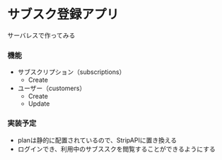 # サブスク登録アプリ

サーバレスで作ってみる

### 機能

- サブスクリプション（subscriptions）
    - Create
- ユーザー（customers）
    - Create
    - Update

### 実装予定

- planは静的に配置されているので、StripAPIに置き換える
- ログインでき、利用中のサブススクを閲覧することができるようにする